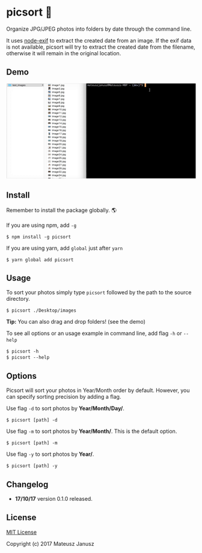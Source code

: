 # picsort 📸
Organize JPG/JPEG photos into folders by date through the command line. 


It uses [node-exif](https://github.com/gomfunkel/node-exif) to extract the created date from an image. If the exif data is not available, picsort will try to extract the created date from the filename, otherwise it will remain in the original location.

## Demo
![](picsort_demo.gif)


## Install
Remember to install the package globally. 🌎 <br><br>
If you are using npm, add `-g`

```
$ npm install -g picsort
```


If you are using yarn, add `global` just after `yarn` 
```
$ yarn global add picsort
```

## Usage
To sort your photos simply type `picsort` followed by the path to the source directory. 
```
$ picsort ./Desktop/images
```
**Tip:** You can also drag and drop folders! (see the demo)

To see all options or an usage example in command line, add flag `-h` or `--help`
```
$ picsort -h
$ picsort --help
```

## Options
Picsort will sort your photos in Year/Month order by default. However, you can specify sorting precision by adding a flag. <br>

Use flag `-d` to sort photos by **Year/Month/Day/**. <br>
```
$ picsort [path] -d
````

Use flag `-m` to sort photos by **Year/Month/**. This is the default option.<br> 
```
$ picsort [path] -m
````

Use flag `-y` to sort photos by **Year/**. <br>
```
$ picsort [path] -y
````

## Changelog
- **17/10/17** version 0.1.0 released.

## License

[MIT License](https://github.com/mateuszjanusz/picsort/blob/master/LICENSE.md)

Copyright (c) 2017 Mateusz Janusz
